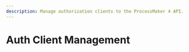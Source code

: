 ```yaml
---
description: Manage authorization clients to the ProcessMaker 4 API.
---
```


# Auth Client Management

